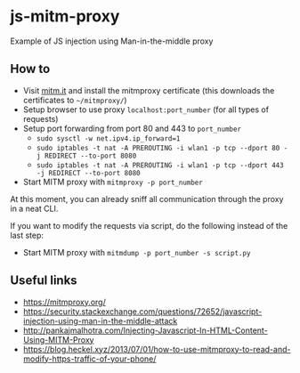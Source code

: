 # js-mitm-proxy
Example of JS injection using Man-in-the-middle proxy

## How to
* Visit [mitm.it]() and install the mitmproxy certificate (this downloads the certificates to `~/mitmproxy/`)
* Setup browser to use proxy `localhost:port_number` (for all types of requests)
* Setup port forwarding from port 80 and 443 to `port_number`
  * `sudo sysctl -w net.ipv4.ip_forward=1`
  * `sudo iptables -t nat -A PREROUTING -i wlan1 -p tcp --dport 80 -j REDIRECT --to-port 8080`
  * `sudo iptables -t nat -A PREROUTING -i wlan1 -p tcp --dport 443 -j REDIRECT --to-port 8080`
* Start MITM proxy with `mitmproxy -p port_number`

At this moment, you can already sniff all communication through the proxy in a neat CLI.

If you want to modify the requests via script, do the following instead of the last step:
* Start MITM proxy with `mitmdump -p port_number -s script.py`
 

## Useful links
* https://mitmproxy.org/
* https://security.stackexchange.com/questions/72652/javascript-injection-using-man-in-the-middle-attack
* http://pankajmalhotra.com/Injecting-Javascript-In-HTML-Content-Using-MITM-Proxy
* https://blog.heckel.xyz/2013/07/01/how-to-use-mitmproxy-to-read-and-modify-https-traffic-of-your-phone/
